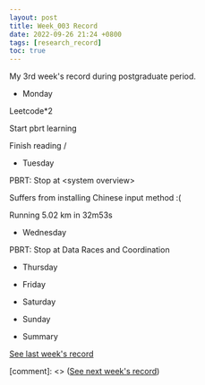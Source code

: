 ```yaml
---
layout: post
title: Week_003 Record
date: 2022-09-26 21:24 +0800
tags: [research_record]
toc: true
---
```

My 3rd week's record during postgraduate period.

- Monday

Leetcode*2

Start pbrt learning

Finish reading /<Advice for early-stage Ph.D. students/>

- Tuesday

PBRT: Stop at \<system overview\>

Suffers from installing Chinese input method :(

Running 5.02 km in 32m53s

- Wednesday

PBRT: Stop at Data Races and Coordination


- Thursday

- Friday

- Saturday

- Sunday

- Summary

[See last week's record](https://zhengtongdu.github.io/2022/09/19/Week_002_Record/)

[comment]: <> ([See next week's record](https://zhengtongdu.github.io/2022/0//Week__Record/))
